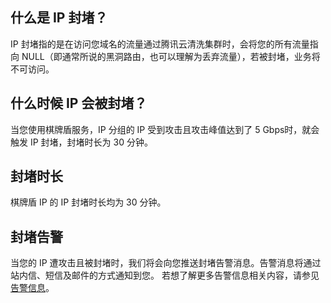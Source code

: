 ## 什么是 IP 封堵？
IP 封堵指的是在访问您域名的流量通过腾讯云清洗集群时，会将您的所有流量指向 NULL（即通常所说的黑洞路由，也可以理解为丢弃流量），若被封堵，业务将不可访问。

## 什么时候 IP 会被封堵？
当您使用棋牌盾服务，IP 分组的 IP 受到攻击且攻击峰值达到了 5 Gbps时，就会触发 IP 封堵，封堵时长为 30 分钟。

## 封堵时长
棋牌盾 IP 的 IP 封堵时长均为 30 分钟。

## 封堵告警
当您的 IP 遭攻击且被封堵时，我们将会向您推送封堵告警消息。告警消息将通过站内信、短信及邮件的方式通知到您。
若想了解更多告警信息相关内容，请参见 [告警信息](https://cloud.tencent.com/document/product/297/15475)。 

